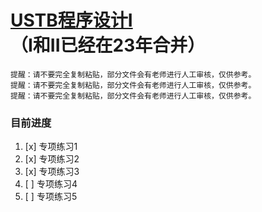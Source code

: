 # [USTB程序设计I](http://202.204.62.165/assignment/programList.jsp?proNum=1)（I和II已经在23年合并）


    提醒：请不要完全复制粘贴，部分文件会有老师进行人工审核，仅供参考。
    提醒：请不要完全复制粘贴，部分文件会有老师进行人工审核，仅供参考。
    提醒：请不要完全复制粘贴，部分文件会有老师进行人工审核，仅供参考。

### 目前进度
1. [x] 专项练习1  
2. [x] 专项练习2  
3. [x] 专项练习3  
4. [ ] 专项练习4  
5. [ ] 专项练习5  
